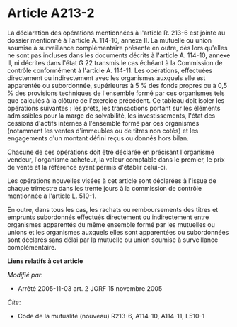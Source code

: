 # Article A213-2

La déclaration des opérations mentionnées à l'article R. 213-6 est jointe au dossier mentionné à l'article A. 114-10, annexe
II. La mutuelle ou union soumise à surveillance complémentaire présente en outre, dès lors qu'elles ne sont pas incluses dans
les documents décrits à l'article A. 114-10, annexe II, ni décrites dans l'état G 22 transmis le cas échéant à la Commission
de contrôle conformément à l'article A. 114-11. Les opérations, effectuées directement ou indirectement avec les organismes
auxquels elle est apparentée ou subordonnée, supérieures à 5 % des fonds propres ou à 0,5 % des provisions techniques de
l'ensemble formé par ces organismes tels que calculés à la clôture de l'exercice précédent. Ce tableau doit isoler les
opérations suivantes : les prêts, les transactions portant sur les éléments admissibles pour la marge de solvabilité, les
investissements, l'état des cessions d'actifs internes à l'ensemble formé par ces organismes (notamment les ventes
d'immeubles ou de titres non cotés) et les engagements d'un montant défini reçus ou donnés hors bilan.

Chacune de ces opérations doit être déclarée en précisant l'organisme vendeur, l'organisme acheteur, la valeur comptable dans
le premier, le prix de vente et la référence ayant permis d'établir celui-ci.

Les opérations nouvelles visées à cet article sont déclarées à l'issue de chaque trimestre dans les trente jours à la
commission de contrôle mentionnée à l'article L. 510-1.

En outre, dans tous les cas, les rachats ou remboursements des titres et emprunts subordonnés effectués directement ou
indirectement entre organismes apparentés du même ensemble formé par les mutuelles ou unions et les organismes auxquels elles
sont apparentées ou subordonnées sont déclarés sans délai par la mutuelle ou union soumise à surveillance complémentaire.

**Liens relatifs à cet article**

_Modifié par_:

  - Arrêté 2005-11-03 art. 2 JORF 15 novembre 2005

_Cite_:

  - Code de la mutualité (nouveau) R213-6, A114-10, A114-11, L510-1
